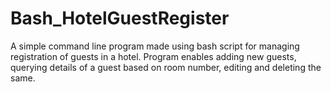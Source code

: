# Bash_HotelGuestRegister
A simple command line program made using bash script for managing registration of guests in a hotel. Program enables adding new guests, querying details of a guest based on room number, editing and deleting the same.
